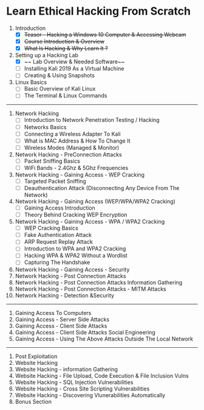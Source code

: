 # Learn Ethical Hacking From Scratch

1. Introduction
    - [x] ~~Teaser - Hacking a Windows 10 Computer & Accessing Webcam~~
    - [x] ~~Course Introduction & Overview~~
    - [x] ~~What Is Hacking & Why Learn It ?~~
1. Setting up a Hacking Lab
    - [x] ~~ Lab Overview & Needed Software~~
    - [ ] Installing Kali 2019 As a Virtual Machine
    - [ ] Creating & Using Snapshots
1. Linux Basics
    - [ ] Basic Overview of Kali Linux
    - [ ] The Terminal & Linux Commands
---
1. Network Hacking
    - [ ] Introduction to Network Penetration Testing / Hacking
    - [ ] Networks Basics
    - [ ] Connecting a Wireless Adapter To Kali
    - [ ] What is MAC Address & How To Change It
    - [ ] Wireless Modes (Managed & Monitor)

1. Network Hacking - PreConnection Attacks
    - [ ] Packet Sniffing Basics
    - [ ] WiFi Bands - 2.4Ghz & 5Ghz Frequencies

1. Network Hacking - Gaining Access - WEP Cracking
    - [ ] Targeted Packet Sniffing
    - [ ] Deauthentication Attack (Disconnecting Any Device From The Network)

1. Network Hacking - Gaining Access (WEP/WPA/WPA2 Cracking)
    - [ ] Gaining Access Introduction
    - [ ] Theory Behind Cracking WEP Encryption
1. Network Hacking - Gaining Access - WPA / WPA2 Cracking
    - [ ] WEP Cracking Basics
    - [ ] Fake Authentication Attack
    - [ ] ARP Request Replay Attack
    - [ ] Introduction to WPA and WPA2 Cracking
    - [ ] Hacking WPA & WPA2 Without a Wordlist
    - [ ] Capturing The Handshake
1. Network Hacking - Gaining Access - Security
1. Network Hacking - Post Connection Attacks
1. Network Hacking - Post Connection Attacks Information Gathering
1. Network Hacking - Post Connection Attacks - MITM Attacks
1. Network Hacking - Detection &Security
---
1. Gaining Access To Computers
1. Gaining Access - Server Side Attacks
1. Gaining Access - Client Side Attacks
1. Gaining Access - Client Side Attacks Social Engineering
1. Gaining Access - Using The Above Attacks Outside The Local Network
---
1. Post Exploitation
1. Website Hacking
1. Website Hacking - information Gathering
1. Website Hacking - File Upload, Code Execution & File Inclusion Vulns
1. Website Hacking - SQL Injection Vulnerabilities
1. Website Hacking - Cross Site Scripting Vulnerabilities
1. Website Hacking - Discovering Vlunerabilities Automatically
1. Bonus Section